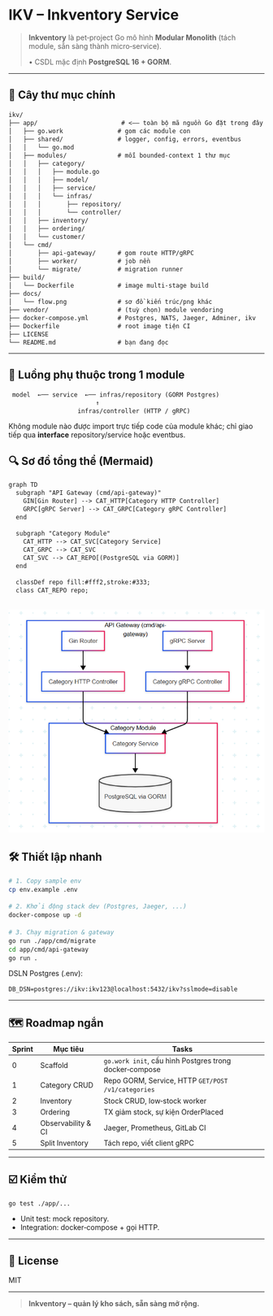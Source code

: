 # IKV – Inkventory Service

> **Inkventory** là pet‑project Go mô hình **Modular Monolith** (tách module, sẵn sàng thành micro‑service).
>
> • CSDL mặc định **PostgreSQL 16 + GORM**.

---

## 📂 Cây thư mục chính

```text
ikv/
├── app/                       # <–– toàn bộ mã nguồn Go đặt trong đây
│   ├── go.work               # gom các module con
│   ├── shared/               # logger, config, errors, eventbus
│   │   └── go.mod
│   ├── modules/              # mỗi bounded‑context 1 thư mục
│   │   ├── category/
│   │   │   ├── module.go
│   │   │   ├── model/
│   │   │   ├── service/
│   │   │   └── infras/
│   │   │       ├── repository/
│   │   │       └── controller/
│   │   ├── inventory/
│   │   ├── ordering/
│   │   └── customer/
│   └── cmd/
│       ├── api-gateway/      # gom route HTTP/gRPC
│       ├── worker/           # job nền
│       └── migrate/          # migration runner
├── build/
│   └── Dockerfile            # image multi‑stage build
├── docs/
│   └── flow.png              # sơ đồ kiến trúc/png khác
├── vendor/                   # (tuỳ chọn) module vendoring
├── docker-compose.yml        # Postgres, NATS, Jaeger, Adminer, ikv
├── Dockerfile                # root image tiện CI
├── LICENSE
└── README.md                 # bạn đang đọc
```

---

## 🔄 Luồng phụ thuộc trong 1 module

```
 model  ←── service  ←── infras/repository (GORM Postgres)
                        ↑
                   infras/controller (HTTP / gRPC)
```

Không module nào được import trực tiếp code của module khác; chỉ giao tiếp qua **interface** repository/service hoặc eventbus.

## 🔍 Sơ đồ tổng thể (Mermaid)

```mermaid
graph TD
  subgraph "API Gateway (cmd/api-gateway)"
    GIN[Gin Router] --> CAT_HTTP[Category HTTP Controller]
    GRPC[gRPC Server] --> CAT_GRPC[Category gRPC Controller]
  end

  subgraph "Category Module"
    CAT_HTTP --> CAT_SVC[Category Service]
    CAT_GRPC --> CAT_SVC
    CAT_SVC --> CAT_REPO[(PostgreSQL via GORM)]
  end

  classDef repo fill:#fff2,stroke:#333;
  class CAT_REPO repo;
```
![flow](./docs/flow.png)
---

## 🛠️ Thiết lập nhanh

```bash
# 1. Copy sample env
cp env.example .env

# 2. Khởi động stack dev (Postgres, Jaeger, ...)
docker-compose up -d

# 3. Chạy migration & gateway
go run ./app/cmd/migrate
cd app/cmd/api-gateway
go run .
```

DSLN Postgres (.env):

```
DB_DSN=postgres://ikv:ikv123@localhost:5432/ikv?sslmode=disable
```

---

## 🗺️ Roadmap ngắn

| Sprint | Mục tiêu           | Tasks                                                  |
| ------ | ------------------ | ------------------------------------------------------ |
| 0      | Scaffold           | `go.work init`, cấu hình Postgres trong docker‑compose |
| 1      | Category CRUD      | Repo GORM, Service, HTTP `GET/POST /v1/categories`     |
| 2      | Inventory          | Stock CRUD, low‑stock worker                           |
| 3      | Ordering           | TX giảm stock, sự kiện OrderPlaced                     |
| 4      | Observability & CI | Jaeger, Prometheus, GitLab CI                          |
| 5      | Split Inventory    | Tách repo, viết client gRPC                            |

---

## ☑️ Kiểm thử

```bash
go test ./app/...
```

* Unit test: mock repository.
* Integration: docker‑compose + gọi HTTP.

---

## 📜 License

MIT

---

> **Inkventory – quản lý kho sách, sẵn sàng mở rộng.**
